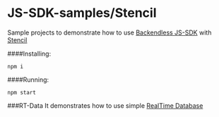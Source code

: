 # JS-SDK-samples/Stencil
Sample projects to demonstrate how to use [Backendless JS-SDK](https://github.com/Backendless/JS-SDK) with [Stencil](https://stenciljs.com/)

####Installing:
````
npm i
````

####Running:
````
npm start
````

###RT-Data
It demonstrates how to use simple [RealTime Database](https://backendless.com/docs/js/rt_overview.html) 



